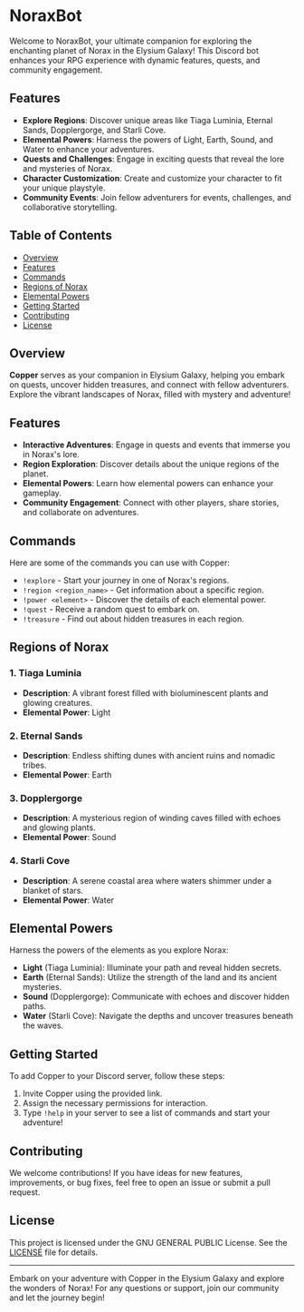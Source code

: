 
# NoraxBot
Welcome to NoraxBot, your ultimate companion for exploring the enchanting planet of Norax in the Elysium Galaxy! This Discord bot enhances your RPG experience with dynamic features, quests, and community engagement.

## Features
- **Explore Regions**: Discover unique areas like Tiaga Luminia, Eternal Sands, Dopplergorge, and Starli Cove.
- **Elemental Powers**: Harness the powers of Light, Earth, Sound, and Water to enhance your adventures.
- **Quests and Challenges**: Engage in exciting quests that reveal the lore and mysteries of Norax. 
- **Character Customization**: Create and customize your character to fit your unique playstyle.
- **Community Events**: Join fellow adventurers for events, challenges, and collaborative storytelling.
## Table of Contents

- [Overview](#overview)
- [Features](#features)
- [Commands](#commands)
- [Regions of Norax](#regions-of-norax)
- [Elemental Powers](#elemental-powers)
- [Getting Started](#getting-started)
- [Contributing](#contributing)
- [License](#license)

## Overview

**Copper** serves as your companion in Elysium Galaxy, helping you embark on quests, uncover hidden treasures, and connect with fellow adventurers. Explore the vibrant landscapes of Norax, filled with mystery and adventure!

## Features

- **Interactive Adventures**: Engage in quests and events that immerse you in Norax's lore.
- **Region Exploration**: Discover details about the unique regions of the planet.
- **Elemental Powers**: Learn how elemental powers can enhance your gameplay.
- **Community Engagement**: Connect with other players, share stories, and collaborate on adventures.

## Commands

Here are some of the commands you can use with Copper:

- `!explore` - Start your journey in one of Norax's regions.
- `!region <region_name>` - Get information about a specific region.
- `!power <element>` - Discover the details of each elemental power.
- `!quest` - Receive a random quest to embark on.
- `!treasure` - Find out about hidden treasures in each region.

## Regions of Norax

### 1. Tiaga Luminia
- **Description**: A vibrant forest filled with bioluminescent plants and glowing creatures.
- **Elemental Power**: Light

### 2. Eternal Sands
- **Description**: Endless shifting dunes with ancient ruins and nomadic tribes.
- **Elemental Power**: Earth

### 3. Dopplergorge
- **Description**: A mysterious region of winding caves filled with echoes and glowing plants.
- **Elemental Power**: Sound

### 4. Starli Cove
- **Description**: A serene coastal area where waters shimmer under a blanket of stars.
- **Elemental Power**: Water

## Elemental Powers

Harness the powers of the elements as you explore Norax:

- **Light** (Tiaga Luminia): Illuminate your path and reveal hidden secrets.
- **Earth** (Eternal Sands): Utilize the strength of the land and its ancient mysteries.
- **Sound** (Dopplergorge): Communicate with echoes and discover hidden paths.
- **Water** (Starli Cove): Navigate the depths and uncover treasures beneath the waves.

## Getting Started

To add Copper to your Discord server, follow these steps:

1. Invite Copper using the provided link.
2. Assign the necessary permissions for interaction.
3. Type `!help` in your server to see a list of commands and start your adventure!

## Contributing

We welcome contributions! If you have ideas for new features, improvements, or bug fixes, feel free to open an issue or submit a pull request.

## License

This project is licensed under the GNU GENERAL PUBLIC License. See the [LICENSE](LICENSE) file for details.

---

Embark on your adventure with Copper in the Elysium Galaxy and explore the wonders of Norax! For any questions or support, join our community and let the journey begin!
